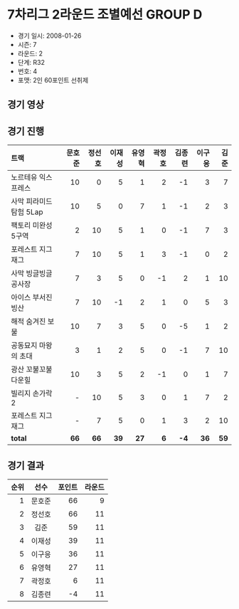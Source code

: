 # 7차리그 2라운드 조별예선 GROUP D

- 경기 일시: 2008-01-26
- 시즌: 7
- 라운드: 2
- 단계: R32
- 번호: 4
- 포맷: 2인 60포인트 선취제





## 경기 영상
## 경기 진행

| 트랙 | 문호준 | 정선호 | 이재성 | 유영혁 | 곽정호 | 김종련 | 이구응 | 김준 |
|:---|---:|---:|---:|---:|---:|---:|---:|---:|
| 노르테유 익스프레스 | 10 | 0 | 5 | 1 | 2 | -1 | 3 | 7 |
| 사막 피라미드 탐험 5Lap | 10 | 5 | 0 | 7 | 1 | -1 | 2 | 3 |
| 팩토리 미완성 5구역 | 2 | 10 | 5 | 1 | 0 | -1 | 7 | 3 |
| 포레스트 지그재그 | 7 | 10 | 5 | 1 | 3 | -1 | 0 | 2 |
| 사막 빙글빙글 공사장 | 7 | 3 | 5 | 0 | -1 | 2 | 1 | 10 |
| 아이스 부서진 빙산 | 7 | 10 | -1 | 2 | 1 | 0 | 5 | 3 |
| 해적 숨겨진 보물 | 10 | 7 | 3 | 5 | 0 | -5 | 1 | 2 |
| 공동묘지 마왕의 초대 | 3 | 1 | 2 | 5 | 0 | -1 | 7 | 10 |
| 광산 꼬불꼬불 다운힐 | 10 | 3 | 5 | 2 | -1 | 0 | 1 | 7 |
| 빌리지 손가락 2 | - | 10 | 5 | 3 | 0 | 1 | 7 | 2 |
| 포레스트 지그재그 | - | 7 | 5 | 0 | 1 | 3 | 2 | 10 |
| __total__ | __66__ | __66__ | __39__ | __27__ | __6__ | __-4__ | __36__ | __59__ |




## 경기 결과

| 순위 | 선수 | 포인트 | 라운드 |
|---:|:---:|---:|---:|
| 1 | 문호준 | 66 | 9 |
| 2 | 정선호 | 66 | 11 |
| 3 | 김준 | 59 | 11 |
| 4 | 이재성 | 39 | 11 |
| 5 | 이구응 | 36 | 11 |
| 6 | 유영혁 | 27 | 11 |
| 7 | 곽정호 | 6 | 11 |
| 8 | 김종련 | -4 | 11 |

